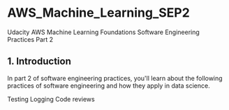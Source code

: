 # AWS_Machine_Learning_SEP2
Udacity AWS Machine Learning Foundations Software Engineering Practices Part 2

## 1. Introduction

In part 2 of software engineering practices, you'll learn about the following practices of software engineering and how they apply in data science.

Testing
Logging
Code reviews